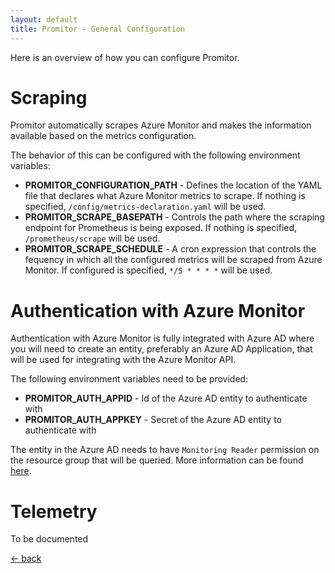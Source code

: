 ```yaml
---
layout: default
title: Promitor - General Configuration
---
```


Here is an overview of how you can configure Promitor.

# Scraping
Promitor automatically scrapes Azure Monitor and makes the information available based on the metrics configuration.

The behavior of this can be configured with the following environment variables:
- **PROMITOR_CONFIGURATION_PATH** - Defines the location of the YAML file that declares what Azure Monitor metrics to scrape. If nothing is specified, `/config/metrics-declaration.yaml` will be used.
- **PROMITOR_SCRAPE_BASEPATH** - Controls the path where the scraping endpoint for Prometheus is being exposed. If nothing is specified, `/prometheus/scrape` will be used.
- **PROMITOR_SCRAPE_SCHEDULE** - A cron expression that controls the fequency in which all the configured metrics will be scraped from Azure Monitor. If configured is specified, `*/5 * * * *` will be used.

# Authentication with Azure Monitor
Authentication with Azure Monitor is fully integrated with Azure AD where you will need to create an entity, preferably an Azure AD Application, that will be used for integrating with the Azure Monitor API.

The following environment variables need to be provided:
- **PROMITOR_AUTH_APPID** - Id of the Azure AD entity to authenticate with
- **PROMITOR_AUTH_APPKEY** - Secret of the Azure AD entity to authenticate with

The entity in the Azure AD needs to have `Monitoring Reader` permission on the resource group that will be queried. More information can be found [here](https://docs.microsoft.com/en-us/azure/monitoring-and-diagnostics/monitoring-roles-permissions-security).

# Telemetry

To be documented

[&larr; back](/)